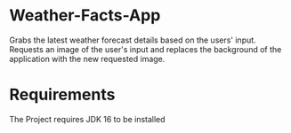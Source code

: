 # Weather-Facts-App

Grabs the latest weather forecast details based on the users' input.
Requests an image of the user's input and replaces the background of the application with the new requested image.

# Requirements

The Project requires JDK 16 to be installed

